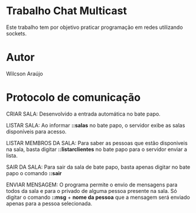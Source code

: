 # Trabalho Chat Multicast
Este trabalho tem por objetivo praticar programação em redes utilizando sockets.

# Autor
Wilcson Araújo

# Protocolo de comunicação

CRIAR SALA: Desenvolvido a entrada automática no bate papo.

LISTAR SALA: Ao informar **::salas** no bate papo, o servidor exibe as salas disponíveis para acesso.

LISTAR MEMBROS DA SALA: Para saber as pessoas que estão disponiveis na sala, basta digitar **::listarclientes** no bate papo para o servidor enviar a lista.

SAIR DA SALA: Para sair da sala de bate papo, basta apenas digitar no bate papo o comando **::sair**

ENVIAR MENSAGEM: O programa permite o envio de mensagens para todos da sala e para o privado de alguma pessoa presente na sala. Só digitar o comando **::msg** + **nome da pessoa** que a mensagem será enviado apenas para a pessoa selecionada.
